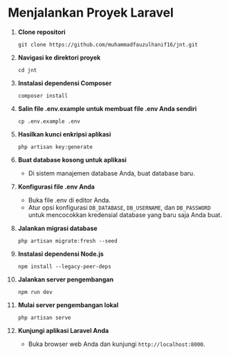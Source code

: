 # Menjalankan Proyek Laravel

1. **Clone repositori**
    ```
    git clone https://github.com/muhammadfauzulhanif16/jnt.git
    ```
2. **Navigasi ke direktori proyek**
    ```
    cd jnt
    ```
3. **Instalasi dependensi Composer**
    ```
    composer install
    ```
4. **Salin file .env.example untuk membuat file .env Anda sendiri**
    ```
    cp .env.example .env
    ```
5. **Hasilkan kunci enkripsi aplikasi**
    ```
    php artisan key:generate
    ```
6. **Buat database kosong untuk aplikasi**
    - Di sistem manajemen database Anda, buat database baru.

7. **Konfigurasi file .env Anda**
    - Buka file .env di editor Anda.
    - Atur opsi konfigurasi `DB_DATABASE`, `DB_USERNAME`, dan `DB_PASSWORD` untuk mencocokkan kredensial database yang baru saja Anda buat.

8. **Jalankan migrasi database**
    ```
    php artisan migrate:fresh --seed
    ```
9. **Instalasi dependensi Node.js**
    ```
    npm install --legacy-peer-deps
    ```
10. **Jalankan server pengembangan**
    ```
    npm run dev
    ```
11. **Mulai server pengembangan lokal**
    ```
    php artisan serve
    ```
12. **Kunjungi aplikasi Laravel Anda**
    - Buka browser web Anda dan kunjungi `http://localhost:8000`.